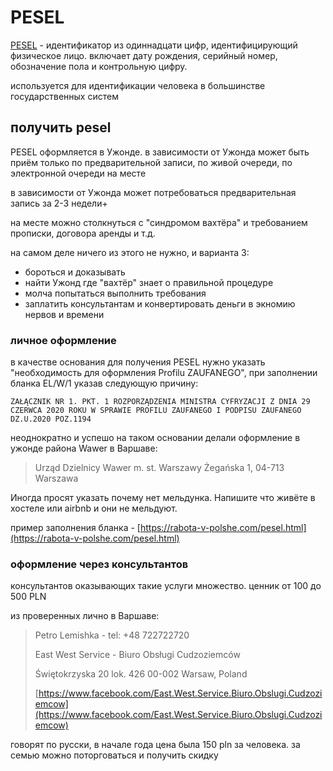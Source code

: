 # PESEL

[PESEL](https://www.gov.pl/web/gov/czym-jest-numer-pesel) - идентификатор из одиннадцати цифр, идентифицирующий физическое лицо. включает дату рождения, серийный номер, обозначение пола и контрольную цифру.

используется для идентификации человека в большинстве государственных систем

## получить pesel

PESEL оформляется в Ужонде. в зависимости от Ужонда может быть приём только по предварительной записи, по живой очереди, по электронной очереди на месте

в зависимости от Ужонда может потребоваться предварительная запись за 2-3 недели+

на месте можно столкнуться с "синдромом вахтёра" и требованием прописки, договора аренды и т.д.

на самом деле ничего из этого не нужно, и варианта 3:

- бороться и доказывать
- найти Ужонд где "вахтёр" знает о правильной процедуре
- молча попытаться выполнить требования
- заплатить консультантам и конвертировать деньги в экномию нервов и времени

### личное оформление

в качестве основания для получения PESEL нужно указать "необходимость для оформления Profilu ZAUFANEGO", при заполнении бланка EL/W/1 указав следующую причину:

`ZAŁĄCZNIK NR 1. PKT. 1 ROZPORZĄDZENIA MINISTRA CYFRYZACJI Z DNIA 29 CZERWCA 2020 ROKU W SPRAWIE PROFILU ZAUFANEGO I PODPISU ZAUFANEGO DZ.U.2020 POZ.1194`

неоднократно и успешо на таком основании делали оформление в ужонде района Wawer в Варшаве:

> Urząd Dzielnicy Wawer m. st. Warszawy
> Żegańska 1, 04-713 Warszawa

Иногда просят указать почему нет мельдунка. Напишите что живёте в хостеле или airbnb и они не мельдуют.

пример заполнения бланка - [https://rabota-v-polshe.com/pesel.html](https://rabota-v-polshe.com/pesel.html)

### оформление через консультантов

консультантов оказывающих такие услуги множество. ценник от 100 до 500 PLN

из проверенных лично в Варшаве:

> Petro Lemishka - tel: +48 722722720
>
> East West Service - Biuro Obsługi Cudzoziemców
>
> Świętokrzyska 20 lok. 426 00-002 Warsaw, Poland
>
> [https://www.facebook.com/East.West.Service.Biuro.Obslugi.Cudzoziemcow](https://www.facebook.com/East.West.Service.Biuro.Obslugi.Cudzoziemcow)

говорят по русски, в начале года цена была 150 pln за человека. за семью можно поторговаться и получить скидку

